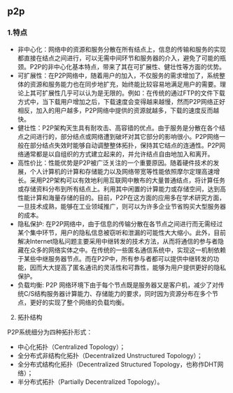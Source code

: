 ## p2p

### 1.特点

- 非中心化：网络中的资源和服务分散在所有结点上，信息的传输和服务的实现都直接在结点之间进行，可以无需中间环节和服务器的介入，避免了可能的瓶颈。P2P的非中心化基本特点，带来了其在可扩展性、健壮性等方面的优势。
- 可扩展性：在P2P网络中，随着用户的加入，不仅服务的需求增加了，系统整体的资源和服务能力也在同步地扩充，始终能比较容易地满足用户的需要。理论上其可扩展性几乎可以认为是无限的。例如：在传统的通过FTP的文件下载方式中，当下载用户增加之后，下载速度会变得越来越慢，然而P2P网络正好相反，加入的用户越多，P2P网络中提供的资源就越多，下载的速度反而越快。
- 健壮性：P2P架构天生具有耐攻击、高容错的优点。由于服务是分散在各个结点之间进行的，部分结点或网络遭到破坏对其它部分的影响很小。P2P网络一般在部分结点失效时能够自动调整整体拓扑，保持其它结点的连通性。P2P网络通常都是以自组织的方式建立起来的，并允许结点自由地加入和离开。
- 高性价比：性能优势是P2P被广泛关注的一个重要原因。随着硬件技术的发展，个人计算机的计算和存储能力以及网络带宽等性能依照摩尔定理高速增长。采用P2P架构可以有效地利用互联网中散布的大量普通结点，将计算任务或存储资料分布到所有结点上。利用其中闲置的计算能力或存储空间，达到高性能计算和海量存储的目的。目前，P2P在这方面的应用多在学术研究方面，一旦技术成熟，能够在工业领域推广，则可以为许多企业节省购买大型服务器的成本。
- 隐私保护: 在P2P网络中，由于信息的传输分散在各节点之间进行而无需经过某个集中环节，用户的隐私信息被窃听和泄漏的可能性大大缩小。此外，目前解决Internet隐私问题主要采用中继转发的技术方法，从而将通信的参与者隐藏在众多的网络实体之中。在传统的一些匿名通信系统中，实现这一机制依赖于某些中继服务器节点。而在P2P中，所有参与者都可以提供中继转发的功能，因而大大提高了匿名通讯的灵活性和可靠性，能够为用户提供更好的隐私保护。
- 负载均衡: P2P 网络环境下由于每个节点既是服务器又是客户机，减少了对传统C/S结构服务器计算能力、存储能力的要求，同时因为资源分布在多个节点，更好的实现了整个网络的负载均衡。 


2. 拓扑结构

P2P系统细分为四种拓扑形式：

- 中心化拓扑（Centralized Topology）；
- 全分布式非结构化拓扑（Decentralized Unstructured Topology）；
- 全分布式结构化拓扑（Decentralized Structured Topology，也称作DHT网络）；
- 半分布式拓扑（Partially Decentralized Topology）。